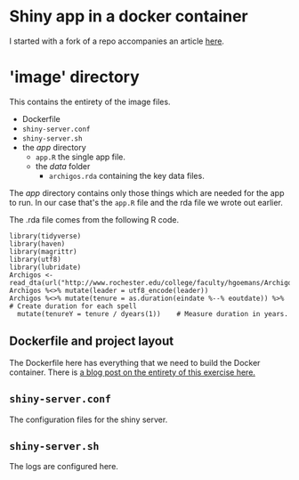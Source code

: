 # Shiny app in a docker container


I started with a fork of a repo accompanies an article [here](https://blog.sellorm.com/2021/04/25/shiny-app-in-docker/).


# 'image' directory

This contains the entirety of the image files.

- Dockerfile
- `shiny-server.conf`
- `shiny-server.sh`
- the *app* directory
  + `app.R` the single app file.
  + the *data* folder
    + `archigos.rda` containing the key data files.


The *app* directory contains only those things which are needed for the app to run.
In our case that's the `app.R` file and the rda file we wrote out earlier.

The .rda file comes from the following R code.

```
library(tidyverse)
library(haven)
library(magrittr)
library(utf8)
library(lubridate)
Archigos <- read_dta(url("http://www.rochester.edu/college/faculty/hgoemans/Archigos_4.1_stata14.dta"))
Archigos %<>% mutate(leader = utf8_encode(leader))
Archigos %<>% mutate(tenure = as.duration(eindate %--% eoutdate)) %>% # Create duration for each spell  
  mutate(tenureY = tenure / dyears(1))    # Measure duration in years.
```


## Dockerfile and project layout

The Dockerfile here has everything that we need to build the Docker container.  There is [a blog post on the entirety of this exercise here.](https://robertwwalker.github.io/posts/Docker-Shiny/)


## `shiny-server.conf`

The configuration files for the shiny server.

## `shiny-server.sh`

The logs are configured here.
